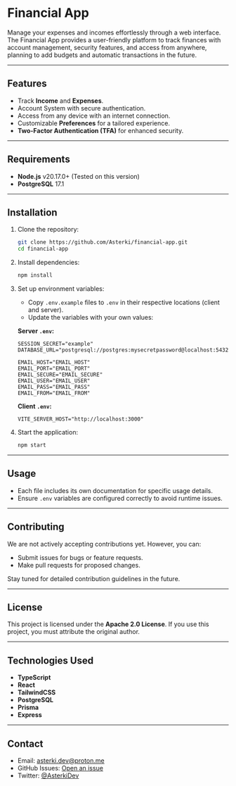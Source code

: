 # Financial App

Manage your expenses and incomes effortlessly through a web interface. The Financial App provides a user-friendly platform to track finances with account management, security features, and access from anywhere, planning to add budgets and automatic transactions in the future.

---

## Features

- Track **Income** and **Expenses**.
- Account System with secure authentication.
- Access from any device with an internet connection.
- Customizable **Preferences** for a tailored experience.
- **Two-Factor Authentication (TFA)** for enhanced security.

---

## Requirements

- **Node.js** v20.17.0+ (Tested on this version)
- **PostgreSQL** 17.1

---

## Installation

1. Clone the repository:
   ```bash
   git clone https://github.com/Asterki/financial-app.git
   cd financial-app
   ```

2. Install dependencies:
   ```bash
   npm install
   ```

3. Set up environment variables:
   - Copy `.env.example` files to `.env` in their respective locations (client and server).
   - Update the variables with your own values:

   **Server `.env`:**
   ```env
   SESSION_SECRET="example"
   DATABASE_URL="postgresql://postgres:mysecretpassword@localhost:5432/postgres"
   
   EMAIL_HOST="EMAIL_HOST"
   EMAIL_PORT="EMAIL_PORT"
   EMAIL_SECURE="EMAIL_SECURE"
   EMAIL_USER="EMAIL_USER"
   EMAIL_PASS="EMAIL_PASS"
   EMAIL_FROM="EMAIL_FROM"
   ```

   **Client `.env`:**
   ```env
   VITE_SERVER_HOST="http://localhost:3000"
   ```

4. Start the application:
   ```bash
   npm start
   ```

---

## Usage

- Each file includes its own documentation for specific usage details.
- Ensure `.env` variables are configured correctly to avoid runtime issues.

---

## Contributing

We are not actively accepting contributions yet. However, you can:
- Submit issues for bugs or feature requests.
- Make pull requests for proposed changes.

Stay tuned for detailed contribution guidelines in the future.

---

## License

This project is licensed under the **Apache 2.0 License**. If you use this project, you must attribute the original author.

---

## Technologies Used

- **TypeScript**
- **React**
- **TailwindCSS**
- **PostgreSQL**
- **Prisma**
- **Express**

---

## Contact

- Email: [asterki.dev@proton.me](mailto:asterki.dev@proton.me)
- GitHub Issues: [Open an issue](https://github.com/Asterki/financial-app/issues)
- Twitter: [@AsterkiDev](https://twitter.com/AsterkiDev)
